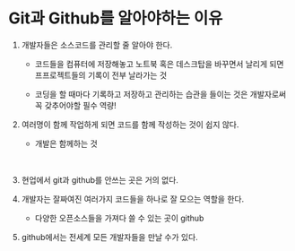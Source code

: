 # Git과 Github를 알아야하는 이유

1. 개발자들은 소스코드를 관리할 줄 알아야 한다.

   - 코드들을 컴퓨터에 저장해놓고 노트북 혹은 데스크탑을 바꾸면서 날리게 되면 프프로젝트들의 기록이 전부 날라가는 것

   - 코딩을 할 때마다 기록하고 저장하고 관리하는 습관을 들이는 것은 개발자로써 꼭 갖추어야할 필수 역량!

     

2. 여러명이 함께 작업하게 되면 코드를 함께 작성하는 것이 쉽지 않다.

   - 개발은 함께하는 것                                  

     ​                                                                

3.  현업에서 git과 github를 안쓰는 곳은 거의 없다.

   

4. 개발자는 잘짜여진 여러가지 코드들을 하나로 잘 모으는 역할을 한다.

   - 다양한 오픈소스들을 가져다 쓸 수 있는 곳이 github  

     

5. github에서는 전세계 모든 개발자들을 만날 수가 있다.

   

   

   ​                                                                                                                                                  

   

   

   